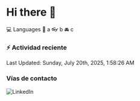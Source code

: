 # Hi there 👋

:computer: Languages
:pencil: a
:eyeglasses: b
:oncoming_automobile: c

### :zap: Actividad reciente
<!--RECENT_ACTIVITY:start-->
<!--RECENT_ACTIVITY:end-->
<!--RECENT_ACTIVITY:last_update-->
Last Updated: Sunday, July 20th, 2025, 1:58:26 AM
<!--RECENT_ACTIVITY:last_update_end-->

### Vías de contacto

![LinkedIn](https://www.linkedin.com/in/irving-hernández-226846205/)
